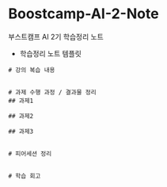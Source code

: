 # Boostcamp-AI-2-Note

부스트캠프 AI 2기 학습정리 노트


- 학습정리 노트 템플릿

```
# 강의 복습 내용


# 과제 수행 과정 / 결과물 정리
## 과제1

## 과제2

## 과제3


# 피어세션 정리


# 학습 회고


```
